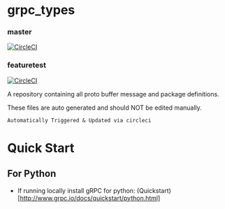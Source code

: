 # grpc_types

### master
[![CircleCI](https://circleci.com/gh/newtonsystems/grpc_types/tree/master.svg?style=svg)](https://circleci.com/gh/newtonsystems/grpc_types/tree/master)

### featuretest
[![CircleCI](https://circleci.com/gh/newtonsystems/grpc_types/tree/featuretest.svg?style=svg)](https://circleci.com/gh/newtonsystems/grpc_types/tree/featuretest)

A repository containing all proto buffer message and package definitions.

These files are auto generated and should NOT be edited manually.

`Automatically Triggered & Updated via circleci`


# Quick Start 

## For Python
- If running locally install gRPC for python: (Quickstart)[http://www.grpc.io/docs/quickstart/python.html]


